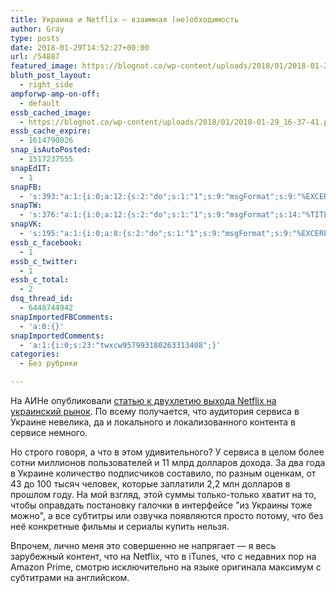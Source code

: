 ```yaml
---
title: Украина и Netflix — взаимная (не)обходимость
author: Gray
type: posts
date: 2018-01-29T14:52:27+00:00
url: /54887
featured_image: https://blognot.co/wp-content/uploads/2018/01/2018-01-29_16-37-41.png
bluth_post_layout:
  - right_side
ampforwp-amp-on-off:
  - default
essb_cached_image:
  - https://blognot.co/wp-content/uploads/2018/01/2018-01-29_16-37-41.png
essb_cache_expire:
  - 1614790026
snap_isAutoPosted:
  - 1517237555
snapEdIT:
  - 1
snapFB:
  - 's:393:"a:1:{i:0;a:12:{s:2:"do";s:1:"1";s:9:"msgFormat";s:9:"%EXCERPT%";s:8:"postType";s:1:"A";s:9:"isAutoImg";s:1:"A";s:8:"imgToUse";s:0:"";s:9:"isAutoURL";s:1:"A";s:8:"urlToUse";s:0:"";s:4:"doFB";i:0;s:8:"isPosted";s:1:"1";s:4:"pgID";s:32:"133222213376133_1802856226412715";s:7:"postURL";s:62:"http://www.facebook.com/133222213376133/posts/1802856226412715";s:5:"pDate";s:19:"2018-01-29 14:52:32";}}";'
snapTW:
  - 's:376:"a:1:{i:0;a:12:{s:2:"do";s:1:"1";s:9:"msgFormat";s:14:"%TITLE%  %URL%";s:8:"attchImg";s:1:"1";s:9:"isAutoImg";s:1:"A";s:8:"imgToUse";s:0:"";s:9:"isAutoURL";s:1:"A";s:8:"urlToUse";s:0:"";s:4:"doTW";i:0;s:8:"isPosted";s:1:"1";s:4:"pgID";s:18:"957989856747098112";s:7:"postURL";s:53:"https://twitter.com/gray_ru/status/957989856747098112";s:5:"pDate";s:19:"2018-01-29 14:52:35";}}";'
snapVK:
  - 's:195:"a:1:{i:0;a:8:{s:2:"do";s:1:"1";s:9:"msgFormat";s:9:"%EXCERPT%";s:8:"postType";s:1:"A";s:9:"isAutoImg";s:1:"A";s:8:"imgToUse";s:0:"";s:9:"isAutoURL";s:1:"A";s:8:"urlToUse";s:0:"";s:4:"doVK";i:0;}}";'
essb_c_facebook:
  - 1
essb_c_twitter:
  - 1
essb_c_total:
  - 2
dsq_thread_id:
  - 6448744942
snapImportedFBComments:
  - 'a:0:{}'
snapImportedComments:
  - 'a:1:{i:0;s:23:"twxcw957993180263313408";}'
categories:
  - Без рубрики

---
```








На АИНе опубликовали [статью к двухлетию выхода Netflix на украинский рынок][1]. По всему получается, что аудитория сервиса в Украине невелика, да и локального и локализованного контента в сервисе немного.

Но строго говоря, а что в этом удивительного? У сервиса в целом более сотни миллионов пользователей и 11 млрд долларов дохода. За два года в Украине количество подписчиков составило, по разным оценкам, от 43 до 100 тысяч человек, которые заплатили 2,2 млн долларов в прошлом году. На мой взгляд, этой суммы только-только хватит на то, чтобы оправдать постановку галочки в интерфейсе "из Украины тоже можно", а все субтитры или озвучка появляются просто потому, что без неё конкретные фильмы и сериалы купить нельзя. 

Впрочем, лично меня это совершенно не напрягает — я весь зарубежный контент, что на Netflix, что в iTunes, что с недавних пор на Amazon Prime, смотрю исключительно на языке оригинала максимум с субтитрами на английском.

 [1]: https://ain.ua/2018/01/29/netflix-v-ukraine